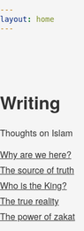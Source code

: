```yaml
---
layout: home
---
```

<head>
  <style>
    html, body {
      width: 100%;
      font-family:  "Helvetica Neue", Helvetica, Arial, "Lucida Grande";
      font-size: 1.0em;
      background-color: whitesmoke;
      color: #333;
      margin: 0;
      padding: 0;
    }
    html a {
      color: #333;
      text-decoration: underline;
    }
    #container {
      width: 800px;
      margin: 0 auto;
      padding: 40px 0;
      text-align: left;
    }
    ul {
      list-style-type: circle;
      margin: 0;
      padding: 0;
    }
    li {
      margin-bottom: 5px;
    }
  </style>
</head>

<div id="container">
  <h1>Writing</h1>
  <p>Thoughts on Islam</p>
  <ul>
    <li><a href="/why-are-we-here">Why are we here?</a></li>
    <li><a href="/the-source-of-truth">The source of truth</a></li>
    <li><a href="/who-is-the-king">Who is the King?</a></li>
    <li><a href="/the-true-reality">The true reality</a></li>
    <li><a href="/the-power-of-zakat">The power of zakat</a></li>
   </ul>
</div>
